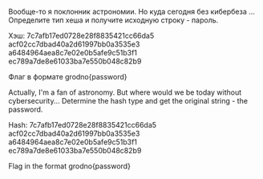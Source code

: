 Вообще-то я поклонник астрономии. Но куда сегодня без кибербеза ...
Определите тип хеша и получите исходную строку - пароль.

Хэш: 7c7afb17ed0728e28f8835421cc66da5 acf02cc7dbad40a2d61997bb0a3535e3 a6484964aea8c7e02e0b5afe9c51b3f1 ec789a7de8e61033ba7e550b048c82b9

Флаг в формате grodno{password}

Actually, I'm a fan of astronomy. But where would we be today without cybersecurity...
Determine the hash type and get the original string - the password.

Hash: 7c7afb17ed0728e28f8835421cc66da5 acf02cc7dbad40a2d61997bb0a3535e3 a6484964aea8c7e02e0b5afe9c51b3f1 ec789a7de8e61033ba7e550b048c82b9

Flag in the format grodno{password}
